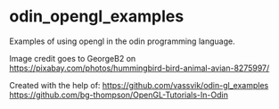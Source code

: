 # odin_opengl_examples
Examples of using opengl in the odin programming language.

Image credit goes to GeorgeB2 on https://pixabay.com/photos/hummingbird-bird-animal-avian-8275997/

Created with the help of:
https://github.com/vassvik/odin-gl_examples  
https://github.com/bg-thompson/OpenGL-Tutorials-In-Odin
